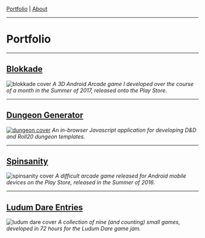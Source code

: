 [Portfolio](index.md) | [About](about.md)

____

# Portfolio
____

## [Blokkade](blokkade.md)
![blokkade cover](https://cdn.discordapp.com/attachments/385469825750663169/385469936203726849/blokkade.png)
*A 3D Android Arcade game I developed over the course of a month in the Summer of 2017, released onto the Play Store.*

____

## [Dungeon Generator](dungeon.md)
[![dungeon cover](https://media.discordapp.net/attachments/385469825750663169/385475330363621376/dungeon2.png?width=901&height=676)](dungeon.html)
*An in-browser Javascript application for developing D&D and Roll20 dungeon templates.*

____

## [Spinsanity](spinsanity.md)
![spinsanity cover](https://cdn.discordapp.com/attachments/385469825750663169/385469952502792203/spinsanity.png)
*A difficult arcade game released for Android mobile devices on the Play Store, released in the Summer of 2016.*

____

## [Ludum Dare Entries](ludum.md)
![ludum dare cover](https://cdn.discordapp.com/attachments/385469825750663169/385469989345558529/ludum_dare_2.png)
*A collection of nine (and counting) small games, developed in 72 hours for the Ludum Dare game jam.*
